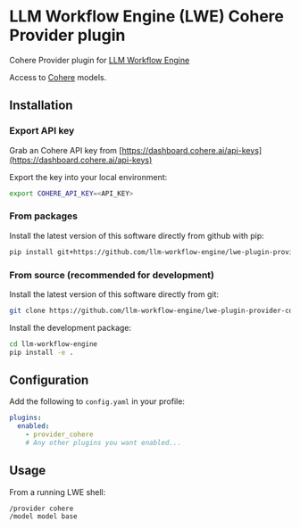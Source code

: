 # LLM Workflow Engine (LWE) Cohere Provider plugin

Cohere Provider plugin for [LLM Workflow Engine](https://github.com/llm-workflow-engine/llm-workflow-engine)

Access to [Cohere](https://docs.cohere.com/docs/models) models.

## Installation

### Export API key

Grab an Cohere API key from [https://dashboard.cohere.ai/api-keys](https://dashboard.cohere.ai/api-keys)

Export the key into your local environment:

```bash
export COHERE_API_KEY=<API_KEY>
```

### From packages

Install the latest version of this software directly from github with pip:

```bash
pip install git+https://github.com/llm-workflow-engine/lwe-plugin-provider-cohere
```

### From source (recommended for development)

Install the latest version of this software directly from git:

```bash
git clone https://github.com/llm-workflow-engine/lwe-plugin-provider-cohere.git
```

Install the development package:

```bash
cd llm-workflow-engine
pip install -e .
```

## Configuration

Add the following to `config.yaml` in your profile:

```yaml
plugins:
  enabled:
    - provider_cohere
    # Any other plugins you want enabled...
```

## Usage

From a running LWE shell:

```
/provider cohere
/model model base
```
